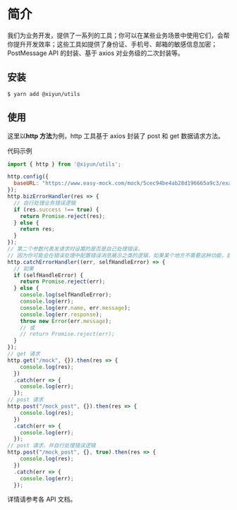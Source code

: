 # 简介
我们为业务开发，提供了一系列的工具；你可以在某些业务场景中使用它们，会帮你提升开发效率；这些工具如提供了身份证、手机号、邮箱的敏感信息加密；PostMessage API 的封装、基于 axios 对业务级的二次封装等。

## 安装

```shell
$ yarn add @xiyun/utils
```

## 使用
这里以**http 方法**为例，http 工具基于 axios 封装了 post 和 get 数据请求方法。

代码示例
```js
import { http } from '@xiyun/utils';

http.config({
  baseURL: "https://www.easy-mock.com/mock/5cec94be4ab28d196665a9c3/example"
});
http.bizErrorHandler(res => {
  // 自行处理业务错误逻辑
  if (res.success !== true) {
    return Promise.reject(res);
  } else {
    return res;
  }
});
// 第二个参数代表发请求时设置的是否是自己处理错误，
// 因为你可能会在错误处理中配置错误消息展示之类的逻辑，如果某个地方不需要这种功能，就可以交由该请求自行处理
http.catchErrorHandler((err, selfHandleError) => {
  // 如果
  if (selfHandleError) {
    return Promise.reject(err);
  } else {
    console.log(selfHandleError);
    console.log(err);
    console.log(err.name, err.message);
    console.log(err.response);
    throw new Error(err.message);
    // 或
    // return Promise.reject(err);
  }
});
// get 请求
http.get("/mock", {}).then(res => {
    console.log(res);
  })
  .catch(err => {
    console.log(err);
  });
// post 请求
http.post("/mock_post", {}).then(res => {
    console.log(res);
  })
  .catch(err => {
    console.log(err);
  });
// post 请求，并自行处理错误逻辑
http.post("/mock_post", {}, true).then(res => {
    console.log(res);
  })
  .catch(err => {
    console.log(err);
  });
```

详情请参考各 API 文档。
